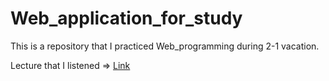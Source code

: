 # Web_application_for_study

This is a repository that I practiced Web_programming during 2-1 vacation.

Lecture that I listened  => [Link](https://opentutorials.org/course/1688/9340)
